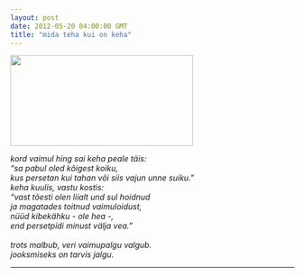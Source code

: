 ```yaml
---
layout: post
date: 2012-05-20 04:00:00 GMT
title: "mida teha kui on keha"
---
```

<div class="post">&#13;
<p><img height="161" src="http://media.tumblr.com/tumblr_m4fvh7BAc01qjcjk2.jpg" width="324" /></p>&#13;
<p><em>kord vaimul hing sai keha peale täis: <br />“sa pabul oled kõigest koiku, <br />kus persetan kui tahan või siis vajun unne suiku."<br />keha kuulis, vastu kostis:<br />“vast tõesti olen liialt und sul hoidnud<br />ja magatades toitnud vaimuloidust,<br />nüüd kibekähku - ole hea -, <br />end persetpidi minust välja vea.”<br /><br />trots malbub, veri vaimupalgu valgub.<br />jooksmiseks on tarvis jalgu.</em></p>&#13;
<hr /></div> 
